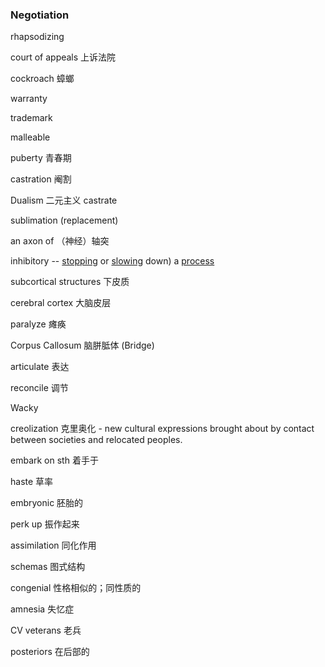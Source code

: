 ### Negotiation

rhapsodizing

court of appeals 上诉法院

cockroach  蟑螂

 

warranty

trademark 

malleable

puberty 青春期

castration 阉割

Dualism 二元主义     castrate

sublimation (replacement)

an axon of （神经）轴突

inhibitory   -- [stopping](https://dictionary.cambridge.org/dictionary/english-chinese-simplified/stop) or [slowing](https://dictionary.cambridge.org/dictionary/english-chinese-simplified/slow) down) a [process](https://dictionary.cambridge.org/dictionary/english-chinese-simplified/process)

subcortical structures 下皮质

cerebral cortex 大脑皮层

paralyze 瘫痪 

Corpus Callosum 脑胼胝体 (Bridge)

articulate 表达

reconcile 调节

Wacky



creolization 克里奥化 - new cultural expressions brought about by contact between societies and relocated peoples.[](https://en.wikipedia.org/wiki/Creolization#cite_note-2)

embark on sth 着手于

 haste 草率

embryonic 胚胎的

perk up 振作起来

assimilation 同化作用

schemas  图式结构

congenial 性格相似的；同性质的

amnesia 失忆症



CV veterans 老兵

posteriors 在后部的
